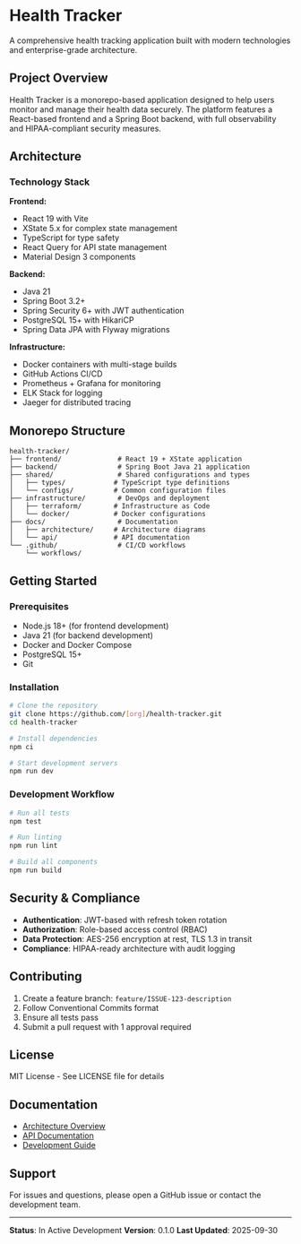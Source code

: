 # Health Tracker

A comprehensive health tracking application built with modern technologies and enterprise-grade architecture.

## Project Overview

Health Tracker is a monorepo-based application designed to help users monitor and manage their health data securely. The platform features a React-based frontend and a Spring Boot backend, with full observability and HIPAA-compliant security measures.

## Architecture

### Technology Stack

**Frontend:**
- React 19 with Vite
- XState 5.x for complex state management
- TypeScript for type safety
- React Query for API state management
- Material Design 3 components

**Backend:**
- Java 21
- Spring Boot 3.2+
- Spring Security 6+ with JWT authentication
- PostgreSQL 15+ with HikariCP
- Spring Data JPA with Flyway migrations

**Infrastructure:**
- Docker containers with multi-stage builds
- GitHub Actions CI/CD
- Prometheus + Grafana for monitoring
- ELK Stack for logging
- Jaeger for distributed tracing

## Monorepo Structure

```
health-tracker/
├── frontend/              # React 19 + XState application
├── backend/               # Spring Boot Java 21 application
├── shared/                # Shared configurations and types
│   ├── types/            # TypeScript type definitions
│   └── configs/          # Common configuration files
├── infrastructure/        # DevOps and deployment
│   ├── terraform/        # Infrastructure as Code
│   └── docker/           # Docker configurations
├── docs/                  # Documentation
│   ├── architecture/     # Architecture diagrams
│   └── api/              # API documentation
└── .github/               # CI/CD workflows
    └── workflows/
```

## Getting Started

### Prerequisites

- Node.js 18+ (for frontend development)
- Java 21 (for backend development)
- Docker and Docker Compose
- PostgreSQL 15+
- Git

### Installation

```bash
# Clone the repository
git clone https://github.com/[org]/health-tracker.git
cd health-tracker

# Install dependencies
npm ci

# Start development servers
npm run dev
```

### Development Workflow

```bash
# Run all tests
npm test

# Run linting
npm run lint

# Build all components
npm run build
```

## Security & Compliance

- **Authentication**: JWT-based with refresh token rotation
- **Authorization**: Role-based access control (RBAC)
- **Data Protection**: AES-256 encryption at rest, TLS 1.3 in transit
- **Compliance**: HIPAA-ready architecture with audit logging

## Contributing

1. Create a feature branch: `feature/ISSUE-123-description`
2. Follow Conventional Commits format
3. Ensure all tests pass
4. Submit a pull request with 1 approval required

## License

MIT License - See LICENSE file for details

## Documentation

- [Architecture Overview](docs/architecture/README.md)
- [API Documentation](docs/api/README.md)
- [Development Guide](docs/DEVELOPMENT.md)

## Support

For issues and questions, please open a GitHub issue or contact the development team.

---

**Status**: In Active Development
**Version**: 0.1.0
**Last Updated**: 2025-09-30
